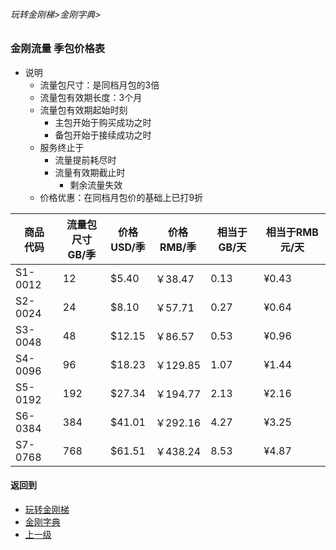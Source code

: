 ###### 玩转金刚梯>金刚字典>
### 金刚流量 季包价格表

- 说明
  - 流量包尺寸：是同档月包的3倍
  - 流量包有效期长度：3个月
  - 流量包有效期起始时刻
    - 主包开始于购买成功之时
    - 备包开始于接续成功之时
  - 服务终止于
    - 流量提前耗尽时
    - 流量有效期截止时
      - 剩余流量失效
  - 价格优惠：在同档月包价的基础上已打9折

|商品<Br>代码|流量包尺寸<Br>GB/季|价格<Br>USD/季|价格<Br>RMB/季|相当于GB/天|相当于RMB元/天|
|-------|-------|-------|----------|----------|----------| 
|S1-0012|     12|  $5.40|   ￥38.47|      0.13|     ¥0.43|
|S2-0024|     24|  $8.10|   ￥57.71|      0.27|     ¥0.64|
|S3-0048|     48| $12.15|   ￥86.57|      0.53|     ¥0.96|
|S4-0096|     96| $18.23|  ￥129.85|      1.07|     ¥1.44|
|S5-0192|    192| $27.34|  ￥194.77|      2.13|     ¥2.16|
|S6-0384|    384| $41.01|  ￥292.16|      4.27|     ¥3.25|
|S7-0768|    768| $61.51|  ￥438.24|      8.53|     ¥4.87|


#### 返回到
- [玩转金刚梯](https://github.com/a2zitpro/web/blob/master/LadderFree/A.md)
- [金刚字典](https://github.com/a2zitpro/web/blob/master/LadderFree/kkDictionary/KKDictionary.md)
- [上一级](https://github.com/a2zitpro/web/blob/master/LadderFree/kkDictionary/KKDatatrafficPriceOfLadderKKID_V2.md)
